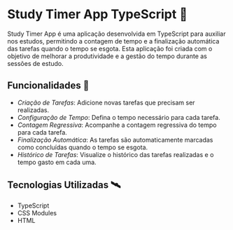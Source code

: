 # Study Timer App TypeScript 🥇

Study Timer App é uma aplicação desenvolvida em TypeScript para auxiliar nos estudos, permitindo a contagem de tempo e a finalização automática das tarefas quando o tempo se esgota. Esta aplicação foi criada com o objetivo de melhorar a produtividade e a gestão do tempo durante as sessões de estudo.

## Funcionalidades 🧩
* _Criação de Tarefas_: Adicione novas tarefas que precisam ser realizadas.
* _Configuração de Tempo_: Defina o tempo necessário para cada tarefa.
* _Contagem Regressiva_: Acompanhe a contagem regressiva do tempo para cada tarefa.
* _Finalização Automática_: As tarefas são automaticamente marcadas como concluídas quando o tempo se esgota.
* _Histórico de Tarefas_: Visualize o histórico das tarefas realizadas e o tempo gasto em cada uma.

## Tecnologias Utilizadas 🛰️
* TypeScript
* CSS Modules
* HTML
